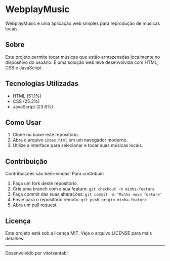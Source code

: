 # WebplayMusic

WebplayMusic é uma aplicação web simples para reprodução de músicas locais.

## Sobre

Este projeto permite tocar músicas que estão armazenadas localmente no dispositivo do usuário. É uma solução web leve desenvolvida com HTML, CSS e JavaScript.

## Tecnologias Utilizadas

- HTML (51.1%)
- CSS (25.3%)
- JavaScript (23.6%)

## Como Usar

1. Clone ou baixe este repositório.
2. Abra o arquivo `index.html` em um navegador moderno.
3. Utilize a interface para selecionar e tocar suas músicas locais.

## Contribuição

Contribuições são bem-vindas! Para contribuir:

1. Faça um fork deste repositório.
2. Crie uma branch com a sua feature: `git checkout -b minha-feature`
3. Faça commit das suas alterações: `git commit -m 'Minha nova feature'`
4. Envie para o repositório remoto: `git push origin minha-feature`
5. Abra um pull request.

## Licença

Este projeto está sob a licença MIT. Veja o arquivo LICENSE para mais detalhes.

---

Desenvolvido por vitorsantabi
